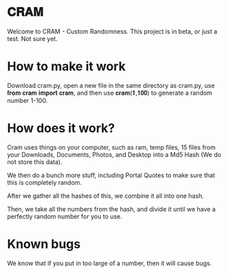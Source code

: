 # 𝐂𝐑𝐀𝐌

Welcome to CRAM - Custom Randomness. This project is in beta, or just a test. Not sure yet.

# How to make it work

Download cram.py, open a new file in the same directory as cram.py, use 𝐟𝐫𝐨𝐦 𝐜𝐫𝐚𝐦 𝐢𝐦𝐩𝐨𝐫𝐭 𝐜𝐫𝐚𝐦, and then use 𝐜𝐫𝐚𝐦(𝟏,𝟏𝟎𝟎) to generate a random number 1-100.

# How does it work?

Cram uses things on your computer, such as ram, temp files, 15 files from your Downloads, Documents, Photos, and Desktop into a Md5 Hash (We do not store this data).

We then do a bunch more stuff, including Portal Quotes to make sure that this is completely random.

After we gather all the hashes of this, we combine it all into one hash.

Then, we take all the numbers from the hash, and divide it until we have a perfectly random number for you to use.

# Known bugs

We know that if you put in too large of a number, then it will cause bugs.
